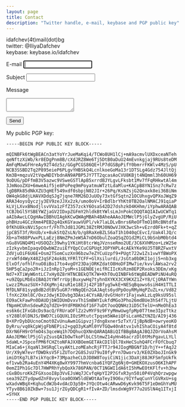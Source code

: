```yaml
---
layout: page
title: Contact
description: "Twitter handle, e-mail, keybase and PGP public key"
---
```

&#105;&#100;&#097;&#102;&#099;&#104;&#101;&#118;(&#052;&#116;)&#109;&#097;&#105;&#108;(&#100;&#111;&#116;)&#098;&#103;  
twitter: @IliyaDafchev  
keybase: keybase.io/idafchev

<form id="contact-form" class="contact-form" action="https://www.enformed.io/v5iyjenv" method="POST">

  <label for="email">E-mail</label>
  <input id="email" type="email" name="email" class="field" required autofocus /><br/>

  <label for="subject">Subject</label>
  <input id="subject" type="text" name="subject" class="field" required /><br/>

  <label for="message">Message</label>
  <textarea id="message" name="message" required ></textarea><br/>
  
  
  <input type="hidden" name="*redirect" value="https://youtube.com" />
  <input type="hidden" name="*honeypot" />
                      
  <button type="submit" class="btn btn-default">Send</button>
</form>

My public PGP key:
```
-----BEGIN PGP PUBLIC KEY BLOCK-----

mQINBFk6tWgBEACn3atYoYrJueMaKqi4/TCWo8UH1lCj+mA9acmvlUXDxceaNTeh
qeNftzXiWb/kr8EDgPnm8B/cXdJRZ8We6Tj5DtB0aDuU24mEvnkgjaj9RUs8teDM
AmFqMUwGFHreAy92T4dz5z/GGgPCGS86QE+lP7dGSBpPifY0bmrrFKWlv4MzS/pU
NCB3SSBD2Tq2P895eieP6PLgvYHBSkQ4LcnlkoeGoMa13r1DTSLg4Gdz754JltQj
Km3B+mqzuV2tVqwNDIYbdnAN9APBP5JY7TT2qcasAoCVU8KBjt4NQmml3h60UH69
9oDUG/pDFfmB3V5azwc9VSweGSTlApB5xrrdBJYLgvLFksbt1Mv7fFqRHkwtAl4m
3JmNooZXU+6mweAif5je8PoPeq9mPoyatmuWTztLdaMlu+KACpB8YN1Snz7cRw7z
lgDBRk85dNkXZU3qHEf549xdf0sbpjN02JIr+26Pq/KsNZsjG2Qnaxk8ei36BiNm
OW4qkG8djLHAVXDdqSJg7jqne7RM26DJuUOy73xtGfSqtn21OCUhxgvQPXoJWqZ9
ARA34oysQyczjy3EV9zeJJXx2zk/umo0oV+IrBdlbrYhKt0TB2OalNMACJ91qiaP
kLVjLXvxBNodjlsvVVa1zFfZ357zckY6OsaS42D27dshzkO4KHhm/iYphwARAQAB
tCBJbGl5YSBEYWZjaGV2IDxpZGFmY2hldkBtYWlsLmJnPokCOQQTAQIAIwUCWTq1
aAIbAwcLCQgHAwIBBhUIAgkKCwQWAgMBAh4BAheAAAoJEMWclP5jGlyZvgUP/RiU
phBHzu4GCzXmm4PEB2g4QxKGYauwVUPl/vk7laLDLvBnrs6ReOFTmO10RcBNtdfa
0fKhU8ksNVi5pcnrf/FhThJd81JGMi38ZtRMJ0NOwVJXK3wcSh+vEzrd0Fk+t+qZ
jpCB5T3f/RnUb/x+8ukStQZsLN/b/g8RaXeBZLS6aT1h1040qCEvcI/Uak4lJQ/c
Xb+aTH88PVwxPLLaEzj8NmZPmJeWSA7nD6ObulZoaQSqZO1d2MiCL9bSnbM0btd4
nGu8VGNQ4M1+USOQZc39why1YKiHt8tcrWqJVznseRmo2UE/3C6XVHMzo+LzW25e
zIzkyvbmIpaqvDQwbWZzuiEfYQpCCuCGPUqtJOPYHPL4cAEkYKe9UJ5T8RZFwxtV
ZdVjuOiF6U6E+Osm2TSomCuzXn96bzw7eZYCuUzpf9+PUgt722w1Zs1vwYfBWoPX
zrxWfd4WyX48ZJqSF24ok8LYFRlTCFF+GlXsilurdi/JsGta0bDKI1ojj5+nb3xg
ElxOf/ofhlFnuO8iBo17to4vgOY23DajORKZdatO8HoDFIMw7ie/kvvlAWsa2rv2
5HP5qCa2po2R+iJzInRp17yoM+s1GENOEjeifRCIIcKsRzm8EP2Rxoks3DEm/xKg
Nd7+XTiWyW6ntLC7xHy0Z8rHTNCBEkQTK7W+KhT0uQINBFk6tWgBEADWPiNU4uRQ
+u9ZQpLMbEoIBAQJtYWfrrUpjBuxywHq7tyhnOXYKX3CX9KXZ1Z+Y8/CjORATYWn
LwzzIMuazSUX+7dXgMnj4zuR1e18EJj42F1Bfyg5wkE+NESqBqows6siH4H1TTLI
MfDLNF81syqBdB2dtBV5uGR7rHNgQEn2GAJAqts6ydPpOoyRMyHqPZuZL+x/Vd82
lfnXc2Xml8C/OxzJdwjKIOvbg3DAxi4CYsAB/dvGtHoYr1FajxwkLzLq9ksU95sl
EO9aCkFawPn0DAUDjbWIDUmDvxvTh1SmBWYIukfdMGo3Pho26mdBUe3hS4f7LjtU
fNpmHCUhnSdewRZq7dZU+9YdFM8KhGf16F7uDt7ooQQNHz3iD5CTelU+nMeOhEa3
es6k6cIFxG8cDs9acQ/FRUraOFlZz2vMYF9z9FYyMmwUwgfpMp0T7tme3IpzTtkz
sY28Bl0lDNJS/BWD7CiGQUXLIOzSMtutcTpqsm5WAeiQFsLcaH6ZtNZQ/AI9j436
B+XPrDybDUcnoCmot0ZvUnuAwm1Gipvzj7dng8xner5zTxY/IjBpNdB+owryeoKO
DyRru/vq0kCpWjgFbNEPis2+gqO3yKaMl0YVTGQw40nAtvx1vhIShaCOiyA4f8td
DXrN6FH9rOfmO4s3qceWq1h7DQhucQXNnQARAQABiQIfBBgBAgAJBQJZOrVoAhsM
AAoJEMWclP5jGlyZsusQAIbOwTkoPlbLCStmwZ14yHn46acrzDl0tMsPgavLLYLl
5daWL+JSpcofPM6fCHZtoNFAJXXBOemGETAkCDIlQl78xHeCSuhQ4FCrFOfCbuq7
MIaCa6+jXqaNl3HSRqClxyAKtLzoMEahcRjFTTJr94JIogMBGNf1D/hjY++fAqJ2
Ur/X9yW7evrfDWDksV5FiZUTor2G8SJsU79uI0fyPrn7Dworv3/KE0ZXboJInGk9
imiDtKg7LB7xikYqcB+73MpazheCLDJD8W8ToyiCiN1jic3DaXj88JKFSmfpUkfk
ef1vwb2Ra4uEnY4M4XKq8wXY9977hmVcnba61YQFZg6Nj0+GHEKOXzusO6KIhAPF
0emZIPh1Gc7Dl7HWPRhYybQoXk786PAN/0CT1NGWI1dA6tI5hMwEOtKFlfv+h3hw
cGxBOsroKkZFGXsooI8p3VvEJsWq7JCvfqHpYI2P2GfxR3yn50i0P4VqhQrzwpgw
sea39ZZTydpwdZnF8vyvloa0OXW5ldEWOtAaTeyI9O6v/9IYfwqCunYlGVRxU+sg
wXadvWBqX+KqhuCdWJb4vdAcD3p5B+JYQcOtw4cARwwD6yKvk96T5F1eDmGhYuMU
YTyv8B610ZkBw+7su1JjrZGyQDCgR1+fIvA+ZD/lmsdxWg9Y77u2USlN4q1ITxjI
=SYHX
-----END PGP PUBLIC KEY BLOCK-----

```
